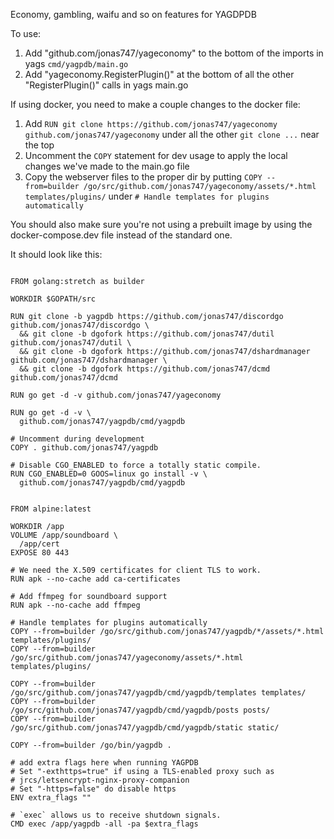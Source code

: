 Economy, gambling, waifu and so on features for YAGDPDB

To use:

1. Add 	"github.com/jonas747/yageconomy" to the bottom of the imports in yags `cmd/yagpdb/main.go`
2. Add "yageconomy.RegisterPlugin()" at the bottom of all the other "RegisterPlugin()" calls in yags main.go

If using docker, you need to make a couple changes to the docker file:

1. Add `RUN git clone https://github.com/jonas747/yageconomy github.com/jonas747/yageconomy` under all the other `git clone ...` near the top 
2. Uncomment the `COPY` statement for dev usage to apply the local changes we've made to the main.go file
3. Copy the webserver files to the proper dir by putting `COPY --from=builder /go/src/github.com/jonas747/yageconomy/assets/*.html templates/plugins/` under `# Handle templates for plugins automatically`

You should also make sure you're not using a prebuilt image by using the docker-compose.dev file instead of the standard one.

It should look like this:

```

FROM golang:stretch as builder

WORKDIR $GOPATH/src

RUN git clone -b yagpdb https://github.com/jonas747/discordgo github.com/jonas747/discordgo \
  && git clone -b dgofork https://github.com/jonas747/dutil github.com/jonas747/dutil \
  && git clone -b dgofork https://github.com/jonas747/dshardmanager github.com/jonas747/dshardmanager \
  && git clone -b dgofork https://github.com/jonas747/dcmd github.com/jonas747/dcmd

RUN go get -d -v github.com/jonas747/yageconomy

RUN go get -d -v \
  github.com/jonas747/yagpdb/cmd/yagpdb

# Uncomment during development
COPY . github.com/jonas747/yagpdb

# Disable CGO_ENABLED to force a totally static compile.
RUN CGO_ENABLED=0 GOOS=linux go install -v \
  github.com/jonas747/yagpdb/cmd/yagpdb


FROM alpine:latest

WORKDIR /app
VOLUME /app/soundboard \
  /app/cert
EXPOSE 80 443

# We need the X.509 certificates for client TLS to work.
RUN apk --no-cache add ca-certificates

# Add ffmpeg for soundboard support
RUN apk --no-cache add ffmpeg

# Handle templates for plugins automatically
COPY --from=builder /go/src/github.com/jonas747/yagpdb/*/assets/*.html templates/plugins/
COPY --from=builder /go/src/github.com/jonas747/yageconomy/assets/*.html templates/plugins/

COPY --from=builder /go/src/github.com/jonas747/yagpdb/cmd/yagpdb/templates templates/
COPY --from=builder /go/src/github.com/jonas747/yagpdb/cmd/yagpdb/posts posts/
COPY --from=builder /go/src/github.com/jonas747/yagpdb/cmd/yagpdb/static static/

COPY --from=builder /go/bin/yagpdb .

# add extra flags here when running YAGPDB
# Set "-exthttps=true" if using a TLS-enabled proxy such as
# jrcs/letsencrypt-nginx-proxy-companion
# Set "-https=false" do disable https
ENV extra_flags ""

# `exec` allows us to receive shutdown signals.
CMD exec /app/yagpdb -all -pa $extra_flags

```